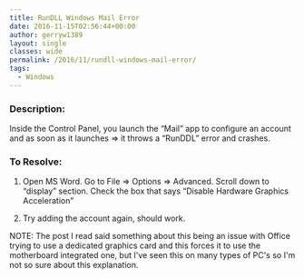 ```yaml
---
title: RunDLL Windows Mail Error
date: 2016-11-15T02:56:44+00:00
author: gerryw1389
layout: single
classes: wide
permalink: /2016/11/rundll-windows-mail-error/
tags:
  - Windows
---
```

<!--more-->

### Description:

Inside the Control Panel, you launch the &#8220;Mail&#8221; app to configure an account and as soon as it launches => it throws a &#8220;RunDDL&#8221; error and crashes.

### To Resolve:

1. Open MS Word. Go to File => Options => Advanced. Scroll down to &#8220;display&#8221; section. Check the box that says &#8220;Disable Hardware Graphics Acceleration&#8221;

2. Try adding the account again, should work.

NOTE: The post I read said something about this being an issue with Office trying to use a dedicated graphics card and this forces it to use the motherboard integrated one, but I've seen this on many types of PC's so I'm not so sure about this explanation.